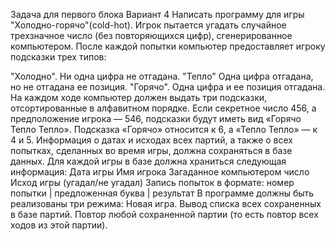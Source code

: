 Задача для первого блока
Вариант 4
Написать программу для игры "Холодно-горячо"(cold-hot). Игрок пытается угадать случайное трехзначное число (без повторяющихся цифр), сгенерированное компьютером. После каждой попытки компьютер предоставляет игроку подсказки трех типов:

"Холодно". Ни одна цифра не отгадана.
"Тепло" Одна цифра отгадана, но не отгадана ее позиция.
"Горячо". Одна цифра и ее позиция отгадана. На каждом ходе компьютер должен выдать три подсказки, отсортированные в алфавитном порядке. Если секретное число 456, а предположение игрока — 546, подсказки будут иметь вид «Горячо Тепло Тепло». Подсказка «Горячо» относится к 6, а «Тепло Тепло» — к 4 и 5.
Информация о датах и исходах всех партий, а также о всех попытках, сделанных во время игры, должна сохраняться в базе данных.
Для каждой игры в базе должна храниться следующая информация:
Дата игры
Имя игрока
Загаданное компьютером число
Исход игры (угадал/не угадал)
Запись попыток в формате: номер попытки | предложенная буква | результат
В программе должны быть реализованы три режима:
Новая игра.
Вывод списка всех сохраненных в базе партий.
Повтор любой сохраненной партии (то есть повтор всех ходов из этой партии).